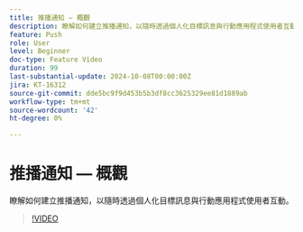 ```yaml
---
title: 推播通知 — 概觀
description: 瞭解如何建立推播通知，以隨時透過個人化目標訊息與行動應用程式使用者互動。
feature: Push
role: User
level: Beginner
doc-type: Feature Video
duration: 99
last-substantial-update: 2024-10-08T00:00:00Z
jira: KT-16312
source-git-commit: dde5bc9f9d453b5b3df8cc3625329ee81d1889ab
workflow-type: tm+mt
source-wordcount: '42'
ht-degree: 0%

---
```



# 推播通知 — 概觀

瞭解如何建立推播通知，以隨時透過個人化目標訊息與行動應用程式使用者互動。

>[!VIDEO](https://video.tv.adobe.com/v/3432679/?learn=on)
